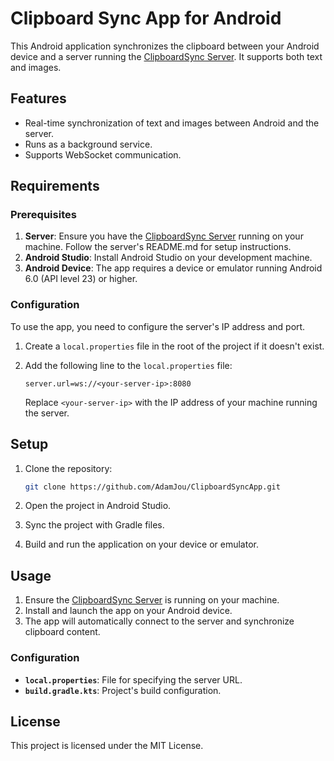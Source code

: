 
# Clipboard Sync App for Android

This Android application synchronizes the clipboard between your Android device and a server running the [ClipboardSync Server](https://github.com/AdamJou/ClipboardSyncServer). It supports both text and images.

## Features

- Real-time synchronization of text and images between Android and the server.
- Runs as a background service.
- Supports WebSocket communication.

## Requirements

### Prerequisites

1. **Server**: Ensure you have the [ClipboardSync Server](https://github.com/AdamJou/ClipboardSyncServer) running on your machine. Follow the server's README.md for setup instructions.
2. **Android Studio**: Install Android Studio on your development machine.
3. **Android Device**: The app requires a device or emulator running Android 6.0 (API level 23) or higher.

### Configuration

To use the app, you need to configure the server's IP address and port.

1. Create a `local.properties` file in the root of the project if it doesn't exist.
2. Add the following line to the `local.properties` file:

    ```properties
    server.url=ws://<your-server-ip>:8080
    ```

   Replace `<your-server-ip>` with the IP address of your machine running the server.

## Setup

1. Clone the repository:

    ```bash
    git clone https://github.com/AdamJou/ClipboardSyncApp.git
    ```

2. Open the project in Android Studio.

3. Sync the project with Gradle files.

4. Build and run the application on your device or emulator.

## Usage

1. Ensure the [ClipboardSync Server](https://github.com/AdamJou/ClipboardSyncServer) is running on your machine.
2. Install and launch the app on your Android device.
3. The app will automatically connect to the server and synchronize clipboard content.




### Configuration

- **`local.properties`**: File for specifying the server URL.
- **`build.gradle.kts`**: Project's build configuration.

## License

This project is licensed under the MIT License.
